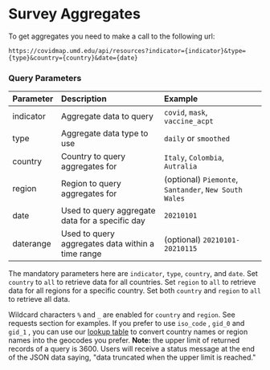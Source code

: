 # Survey Aggregates

To get aggregates you need to make a call to the following url:

`https://covidmap.umd.edu/api/resources?indicator={indicator}&type={type}&country={country}&date={date}`

### Query Parameters

| Parameter    | Description                                       | Example |
|:-------------|:--------------------------------------------------|:--------|
| indicator    | Aggregate data to query                           | `covid`, `mask`, `vaccine_acpt`    |
| type         | Aggregate data type to use                        | `daily` or `smoothed`    |
| country      | Country to query aggregates for                   | `Italy`, `Colombia`, `Autralia`     |
| region       | Region to query aggregates for                    | (optional) `Piemonte`, `Santander`, `New South Wales`    |
| date         | Used to query aggregate data for a specific day   | `20210101`    |
| daterange    | Used to query aggregates data within a time range | (optional) `20210101-20210115`    |

The mandatory parameters here are `indicator`, `type`, `country`, and `date`.
Set `country` to `all` to retrieve data for all countries.
Set `region` to `all` to retrieve data for all regions for a specific country.
Set both `country` and `region` to `all` to retrieve all data.

Wildcard characters `%` and `_` are enabled for `country` and `region`. See requests section for examples.
If you prefer to use `iso_code` , `gid_0` and `gid_1` , you can use our [lookup table](https://covidmap.umd.edu/country_region_codes.csv) to convert country names or region names into the geocodes you prefer.
**Note:** the upper limit of returned records of a query is 3600. Users will receive a status message at the end of the JSON data saying, "data truncated when the upper limit is reached."